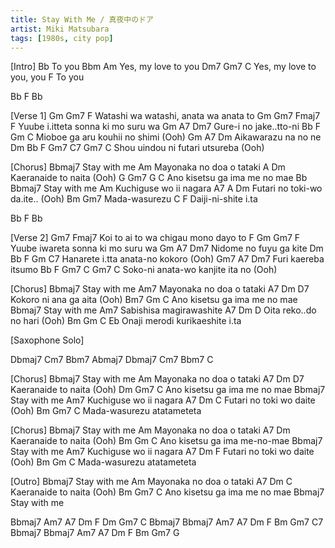 ```yaml
---
title: Stay With Me / 真夜中のドア 
artist: Miki Matsubara
tags: [1980s, city pop]
---
```


[Intro]
Bb
To you
Bbm  Am
Yes, my love to you
Dm7             Gm7  C
Yes, my love to you, you
F
To you
 
Bb F Bb
 
[Verse 1]
Gm                Gm7               F
Watashi wa watashi, anata wa anata to
Gm    Gm7                       Fmaj7 F
Yuube i.itteta sonna ki mo suru wa
Gm     A7       Dm7
Gure-i no jake..tto-ni
   Bb       F     Gm       C
Mioboe ga aru kouhii no shimi (Ooh)
Gm  A7        Dm
Aikawarazu na no ne
Dm   Bb     F  Gm7          C7 Gm7 C
Shou uindou ni futari utsureba (Ooh)
 
[Chorus]
          Bbmaj7
Stay with me
                      Am
Mayonaka no doa o tataki
  A             Dm
Kaeranaide to naita (Ooh)
    G        Gm7      G  C
Ano kisetsu ga ima me no mae
          Bb Bbmaj7
Stay with me
                    Am
Kuchiguse wo ii nagara
  A7        A       Dm
Futari no toki-wo da.ite.. (Ooh)
Bm    Gm7
 Mada-wasurezu
   C             F
Daiji-ni-shite i.ta
 
Bb F Bb
 
[Verse 2]
Gm7                              Fmaj7
Koi to ai to wa chigau mono dayo to
F Gm    Gm7                      F
  Yuube iwareta sonna ki mo suru wa
Gm     A7         Dm7
Nidome no fuyu ga kite
Dm     Bb   F   Gm           C7
 Hanarete i.tta anata-no kokoro (Ooh)
Gm7    A7      Dm7
Furi kaereba itsumo
     Bb       F     Gm7      C Gm7 C
Soko-ni anata-wo kanjite ita no (Ooh)
 
[Chorus]
          Bbmaj7
Stay with me
                      Am7
Mayonaka no doa o tataki
  A7             Dm  D7
Kokoro ni ana ga aita (Ooh)
Bm7   Gm             C
  Ano kisetsu ga ima me no mae
          Bbmaj7
Stay with me
                     Am7
Sabishisa magirawashite
A7                 Dm D
Oita reko..do no hari (Ooh)
Bm  Gm            C          Eb
 Onaji merodi kurikaeshite i.ta
 
[Saxophone Solo]
 
Dbmaj7 Cm7 Bbm7 Abmaj7
Dbmaj7 Cm7 Bbm7 C
 
[Chorus]
          Bbmaj7
Stay with me
                      Am
Mayonaka no doa o tataki
A7            Dm   D7
Kaeranaide to naita (Ooh)
Dm   Gm7            C
 Ano kisetsu ga ima me no mae
          Bbmaj7
Stay with me
                    Am7
Kuchiguse wo ii nagara
  A7                Dm C
Futari no toki wo daite (Ooh)
Bm    Gm7         C
 Mada-wasurezu atatameteta
 
[Chorus]
          Bbmaj7
Stay with me
                      Am
Mayonaka no doa o tataki
  A7            Dm
Kaeranaide to naita (Ooh)
Bm   Gm             C
 Ano kisetsu ga ima me-no-mae
          Bbmaj7
Stay with me
                    Am7
Kuchiguse wo ii nagara
  A7                Dm F
Futari no toki wo daite (Ooh)
Bm    Gm          C
 Mada-wasurezu atatameteta
 
[Outro]
          Bbmaj7
Stay with me
                      Am
Mayonaka no doa o tataki
  A7            Dm C
Kaeranaide to naita (Ooh)
Bm   Gm7            C
 Ano kisetsu ga ima me no mae
          Bbmaj7
Stay with me
 
Bbmaj7   Am7  A7   Dm   F Dm Gm7   C   Bbmaj7
Bbmaj7   Am7  A7   Dm   F Bm Gm7   C7  Bbmaj7
Bbmaj7   Am7  A7   Dm   F Bm Gm7   G